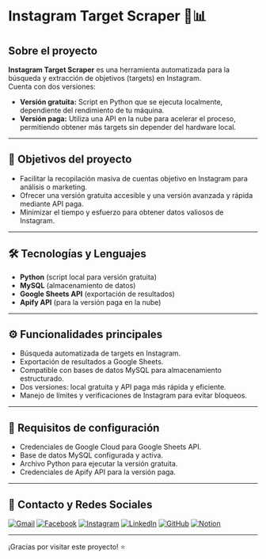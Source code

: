 # Instagram Target Scraper 🚀📊

## Sobre el proyecto  
**Instagram Target Scraper** es una herramienta automatizada para la búsqueda y extracción de objetivos (targets) en Instagram.  
Cuenta con dos versiones:  
- **Versión gratuita:** Script en Python que se ejecuta localmente, dependiente del rendimiento de tu máquina.  
- **Versión paga:** Utiliza una API en la nube para acelerar el proceso, permitiendo obtener más targets sin depender del hardware local.

---

## 🎯 Objetivos del proyecto  
- Facilitar la recopilación masiva de cuentas objetivo en Instagram para análisis o marketing.  
- Ofrecer una versión gratuita accesible y una versión avanzada y rápida mediante API paga.  
- Minimizar el tiempo y esfuerzo para obtener datos valiosos de Instagram.

---

## 🛠️ Tecnologías y Lenguajes  
- **Python** (script local para versión gratuita)  
- **MySQL** (almacenamiento de datos)  
- **Google Sheets API** (exportación de resultados)  
- **Apify API** (para la versión paga en la nube)

---

## ⚙️ Funcionalidades principales  
- Búsqueda automatizada de targets en Instagram.  
- Exportación de resultados a Google Sheets.  
- Compatible con bases de datos MySQL para almacenamiento estructurado.  
- Dos versiones: local gratuita y API paga más rápida y eficiente.  
- Manejo de límites y verificaciones de Instagram para evitar bloqueos.

---

## 🔧 Requisitos de configuración  
- Credenciales de Google Cloud para Google Sheets API.  
- Base de datos MySQL configurada y activa.  
- Archivo Python para ejecutar la versión gratuita.  
- Credenciales de Apify API para la versión paga.

---

## 📱 Contacto y Redes Sociales  

[![Gmail](https://img.shields.io/badge/Gmail-D14836?style=for-the-badge&logo=gmail&logoColor=white)](mailto:andresjcampos20@gmail.com)  [![Facebook](https://img.shields.io/badge/Facebook-1877F2?style=for-the-badge&logo=facebook&logoColor=white)](https://www.facebook.com/andres.campos.732122)  [![Instagram](https://img.shields.io/badge/Instagram-E4405F?style=for-the-badge&logo=instagram&logoColor=white)](https://instagram.com/andres.devback)  [![LinkedIn](https://img.shields.io/badge/LinkedIn-0077B5?style=for-the-badge&logo=linkedin&logoColor=white)](https://linkedin.com/in/andresdevback22)  [![GitHub](https://img.shields.io/badge/GitHub-181717?style=for-the-badge&logo=github&logoColor=white)](https://github.com/AndresDvst)  [![Notion](https://img.shields.io/badge/Notion-000000?style=for-the-badge&logo=notion&logoColor=white)](https://tree-tarn-1ac.notion.site/Andr-s-Campos-238ce1a4f79280369a1ffa4b2dbae4b7?source=copy_link)


---

¡Gracias por visitar este proyecto! ⭐  
